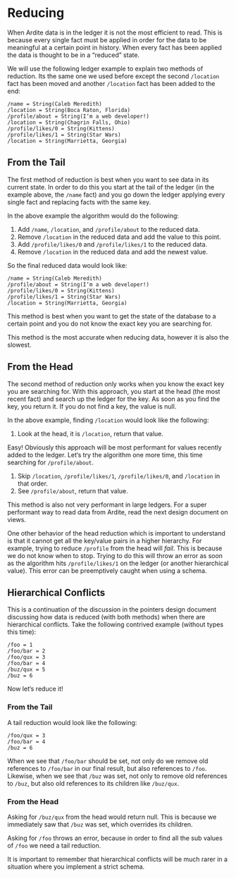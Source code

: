 # Reducing
When Ardite data is in the ledger it is not the most efficient to read. This is because every single fact must be applied in order for the data to be meaningful at a certain point in history. When every fact has been applied the data is thought to be in a “reduced” state.

We will use the following ledger example to explain two methods of reduction. Its the same one we used before except the second `/location` fact has been moved and another `/location` fact has been added to the end:

```
/name = String(Caleb Meredith)
/location = String(Boca Raton, Florida)
/profile/about = String(I‘m a web developer!)
/location = String(Chagrin Falls, Ohio)
/profile/likes/0 = String(Kittens)
/profile/likes/1 = String(Star Wars)
/location = String(Marrietta, Georgia)
```

## From the Tail
The first method of reduction is best when you want to see data in its current state. In order to do this you start at the tail of the ledger (in the example above, the `/name` fact) and you go down the ledger applying every single fact and replacing facts with the same key.

In the above example the algorithm would do the following:

1. Add `/name`, `/location`, and `/profile/about` to the reduced data.
2. Remove `/location` in the reduced data and add the value to this point.
3. Add `/profile/likes/0` and `/profile/likes/1` to the reduced data.
4. Remove `/location` in the reduced data and add the newest value.

So the final reduced data would look like:

```
/name = String(Caleb Meredith)
/profile/about = String(I‘m a web developer!)
/profile/likes/0 = String(Kittens)
/profile/likes/1 = String(Star Wars)
/location = String(Marrietta, Georgia)
```

This method is best when you want to get the state of the database to a certain point and you do not know the exact key you are searching for.

This method is the most accurate when reducing data, however it is also the slowest.

## From the Head
The second method of reduction only works when you know the exact key you are searching for. With this approach, you start at the head (the most recent fact) and search up the ledger for the key. As soon as you find the key, you return it. If you do not find a key, the value is null.

In the above example, finding `/location` would look like the following:

1. Look at the head, it is `/location`, return that value.

Easy! Obviously this approach will be most performant for values recently added to the ledger. Let‘s try the algorithm one more time, this time searching for `/profile/about`.

1. Skip `/location`, `/profile/likes/1`, `/profile/likes/0`, and `/location` in that order.
2. See `/profile/about`, return that value.

This method is also not very performant in large ledgers. For a super performant way to read data from Ardite, read the next design document on views.

One other behavior of the head reduction which is important to understand is that it cannot get all the key/value pairs in a higher hierarchy. For example, trying to reduce `/profile` from the head will *fail*. This is because we do not know when to stop. Trying to do this will throw an error as soon as the algorithm hits `/profile/likes/1` on the ledger (or another hierarchical value). This error can be preemptively caught when using a schema.

## Hierarchical Conflicts
This is a continuation of the discussion in the pointers design document discussing how data is reduced (with both methods) when there are hierarchical conflicts. Take the following contrived example (without types this time):

```
/foo = 1
/foo/bar = 2
/foo/qux = 3
/foo/bar = 4
/buz/qux = 5
/buz = 6
```

Now let‘s reduce it!

### From the Tail
A tail reduction would look like the following:

```
/foo/qux = 3
/foo/bar = 4
/buz = 6
```

When we see that `/foo/bar` should be set, not only do we remove old references to `/foo/bar` in our final result, but also references to `/foo`. Likewise, when we see that `/buz` was set, not only to remove old references to `/buz`, but also old references to its children like `/buz/qux`.

### From the Head
Asking for `/buz/qux` from the head would return null. This is because we immediately saw that `/buz` was set, which overrides its children.

Asking for `/foo` throws an error, because in order to find all the sub values of `/foo` we need a tail reduction.

It is important to remember that hierarchical conflicts will be much rarer in a situation where you implement a strict schema.
